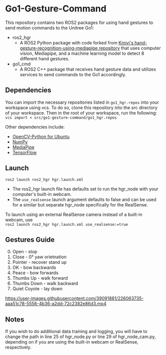 # Go1-Gesture-Command

This repository contains two ROS2 packages for using hand gestures to send motion commands to the Unitree Go1:
- ros2_hgr
    * A ROS2 Python package with code forked from [Kinivi's hand-gesture-recognition-using-mediapipe repository](https://github.com/kinivi/hand-gesture-recognition-mediapipe) that uses computer vision, Mediapipe, and a machine learning model to detect 8 different hand gestures.
- go1_cmd
    * A ROS2 C++ package that receives hand gesture data and utilizes services to send commands to the Go1 accordingly. 

## Dependencies
You can import the necessary repositories listed in `go1_hgr.repos` into your workspace using vcs. To do so, clone this repository into the src directory of your workspace. Then in the root of your workspace, run the following:  
`vcs import < src/go1-gesture-command/go1_hgr.repos`  

Other dependencies include:  
* [OpenCV-Python for Ubuntu](https://docs.opencv.org/4.5.4/d2/de6/tutorial_py_setup_in_ubuntu.html)
* [NumPy](https://numpy.org/install/)
* [MediaPipe](https://google.github.io/mediapipe/getting_started/python.html)
* [TensorFlow](https://www.tensorflow.org/install)

## Launch
`ros2 launch ros2_hgr hgr.launch.xml`  
* The ros2_hgr launch file has defaults set to run the hgr_node with your computer's built-in webcam. 
* The `use_realsense` launch argument defaults to false and can be used for a similar but separate hgr_node specifically for the RealSense.

To launch using an external RealSense camera instead of a built-in webcam, use  
`ros2 launch ros2_hgr hgr.launch.xml use_realsense:=true`

## Gestures Guide
0. Open - stop
1. Close - 0&deg; yaw orietnation
2. Pointer - recover stand up
3. OK - bow backwards
4. Peace - bow forwards
5. Thumbs Up - walk forward
6. Thumbs Down - walk backward
7. Quiet Coyote - lay down

https://user-images.githubusercontent.com/39091881/226063735-aaa51c78-5556-4b36-a2dd-72c2382e86d3.mp4

## Notes
If you wish to do additional data training and logging, you will have to change the path in line 25 of hgr_node.py or line 29 of hgr_node_cam.py, depending on if you are using the built-in webcam or RealSense, respectively. 
